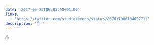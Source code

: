 ```yaml
---
date: '2017-05-25T06:05:58+01:00'
links:
  - 'https://twitter.com/studiozeroco/status/867617086704627712'
description: '✋ '
---
```

✋ 
